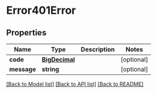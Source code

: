 # Error401Error

## Properties
Name | Type | Description | Notes
------------ | ------------- | ------------- | -------------
**code** | [**BigDecimal**](BigDecimal.md) |  | [optional] 
**message** | **string** |  | [optional] 

[[Back to Model list]](../README.md#documentation-for-models) [[Back to API list]](../README.md#documentation-for-api-endpoints) [[Back to README]](../README.md)

